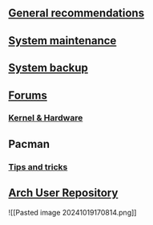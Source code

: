 ## [General recommendations](https://wiki.archlinux.org/title/General_recommendations#)
## [System maintenance](https://wiki.archlinux.org/title/System_maintenance)
## [System backup](https://wiki.archlinux.org/title/System_backup)
## [Forums](https://bbs.archlinux.org/)
### [Kernel & Hardware](https://bbs.archlinux.org/viewforum.php?id=22)
## Pacman
### [Tips and tricks](https://wiki.archlinux.org/title/Pacman/Tips_and_tricks#)
## [Arch User Repository](https://wiki.archlinux.org/title/Arch_User_Repository#)

![[Pasted image 20241019170814.png]]